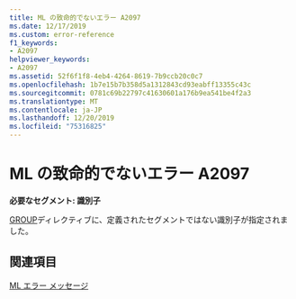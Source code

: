 ```yaml
---
title: ML の致命的でないエラー A2097
ms.date: 12/17/2019
ms.custom: error-reference
f1_keywords:
- A2097
helpviewer_keywords:
- A2097
ms.assetid: 52f6f1f8-4eb4-4264-8619-7b9ccb20c0c7
ms.openlocfilehash: 1b7e15b7b358d5a1312843cd93eabff13355c43c
ms.sourcegitcommit: 0781c69b22797c41630601a176b9ea541be4f2a3
ms.translationtype: MT
ms.contentlocale: ja-JP
ms.lasthandoff: 12/20/2019
ms.locfileid: "75316825"
---
```

# <a name="ml-nonfatal-error-a2097"></a>ML の致命的でないエラー A2097

**必要なセグメント: 識別子**

[GROUP](group.md)ディレクティブに、定義されたセグメントではない識別子が指定されました。

## <a name="see-also"></a>関連項目

[ML エラー メッセージ](ml-error-messages.md)
